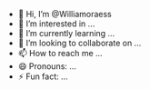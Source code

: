 - 👋 Hi, I’m @Williamoraess
- 👀 I’m interested in ...
- 🌱 I’m currently learning ...
- 💞️ I’m looking to collaborate on ...
- 📫 How to reach me ...
- 😄 Pronouns: ...
- ⚡ Fun fact: ...

<!---
Williamoraess/Williamoraess is a ✨ special ✨ repository because its `README.md` (this file) appears on your GitHub profile.
You can click the Preview link to take a look at your changes.
--->
